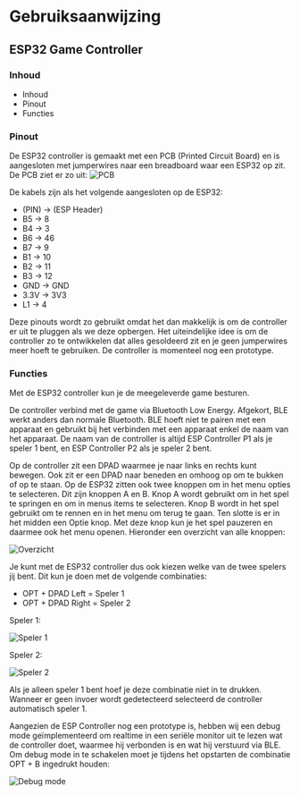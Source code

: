 ﻿# Gebruiksaanwijzing
## ESP32 Game Controller
### Inhoud
- Inhoud
- Pinout
- Functies

### Pinout
De ESP32 controller is gemaakt met een PCB (Printed Circuit Board) en is aangesloten met jumperwires naar een breadboard waar een ESP32 op zit. De PCB ziet er zo uit: ![PCB](https://cdn.discordapp.com/attachments/1152210205300502610/1179433522910478509/20231129_152242.jpg?ex=6579c410&is=65674f10&hm=487d624c67cb26b40d3da9b3e71ae7e3f586247cbe0e219cd58ccf039fe1b08c&)

De kabels zijn als het volgende aangesloten op de ESP32:

- (PIN) -> (ESP Header)
- B5 -> 8
- B4 -> 3
- B6 -> 46
- B7 -> 9
- B1 -> 10
- B2 -> 11
- B3 -> 12
- GND -> GND
- 3.3V -> 3V3
- L1 -> 4

Deze pinouts wordt zo gebruikt omdat het dan makkelijk is om de controller er uit te pluggen als we deze opbergen. Het uiteindelijke idee is om de controller zo te ontwikkelen dat alles gesoldeerd zit en je geen jumperwires meer hoeft te gebruiken. De controller is momenteel nog een prototype.

### Functies

Met de ESP32 controller kun je de meegeleverde game besturen. 

De controller verbind met de game via Bluetooth Low Energy. Afgekort, BLE werkt anders dan normale Bluetooth. BLE hoeft niet te pairen met een apparaat en gebruikt bij het verbinden met een apparaat enkel de naam van het apparaat. De naam van de controller is altijd ESP Controller P1 als je speler 1 bent, en ESP Controller P2 als je speler 2 bent.

Op de controller zit een DPAD waarmee je naar links en rechts kunt bewegen. Ook zit er een DPAD naar beneden en omhoog op om te bukken of op te staan.
Op de ESP32 zitten ook twee knoppen om in het menu opties te selecteren. Dit zijn knoppen A en B. Knop A wordt gebruikt om in het spel te springen en om in menus items te selecteren. Knop B wordt in het spel gebruikt om te rennen en in het menu om terug te gaan.
Ten slotte is er in het midden een Optie knop. Met deze knop kun je het spel pauzeren en daarmee ook het menu openen. Hieronder een overzicht van alle knoppen:

![Overzicht](https://cdn.discordapp.com/attachments/1152210205300502610/1179437678568161280/20231129_152242_-_Copy.jpg?ex=6579c7ef&is=656752ef&hm=657e938af68f1b674aaa27b4bca1efea3e39fd328445c655d774a32b94961f4b&)

Je kunt met de ESP32 controller dus ook kiezen welke van de twee spelers jij bent. Dit kun je doen met de volgende combinaties:

- OPT + DPAD Left = Speler 1
- OPT + DPAD Right = Speler 2

Speler 1:

![Speler 1](https://cdn.discordapp.com/attachments/1152210205300502610/1179439100886011924/speler1.png?ex=6579c942&is=65675442&hm=04cd7c80f46fae221c802a6631f8e91f74d9d3819d54ed5d0f425fe06f99b872&)

Speler 2:

![Speler 2](https://cdn.discordapp.com/attachments/1152210205300502610/1179439258306613332/speler2.png?ex=6579c968&is=65675468&hm=0e115f499312087a6e93b89a2c700b109253e7e61cee8bd2ee01dfca72b436f6&)

Als je alleen speler 1 bent hoef je deze combinatie niet in te drukken. Wanneer er geen invoer wordt gedetecteerd selecteerd de controller automatisch speler 1.

Aangezien de ESP Controller nog een prototype is, hebben wij een debug mode geïmplementeerd om realtime in een seriële monitor uit te lezen wat de controller doet, waarmee hij verbonden is en wat hij verstuurd via BLE. Om debug mode in te schakelen moet je tijdens het opstarten de combinatie OPT + B ingedrukt houden:

![Debug mode](https://cdn.discordapp.com/attachments/1152210205300502610/1179439972911153242/debugmode.png?ex=6579ca12&is=65675512&hm=f0ca21441e7f216435b438172a0b2cd68d30c3abc39ee56b8fc6eb58ace45919&)

